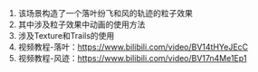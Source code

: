 1. 该场景构造了一个落叶纷飞和风的轨迹的粒子效果
2. 其中涉及粒子效果中动画的使用方法
3. 涉及Texture和Trails的使用
4. 视频教程-落叶：https://www.bilibili.com/video/BV14tHYeJEcC
5. 视频教程-风迹：https://www.bilibili.com/video/BV17n4Me1Ep1

